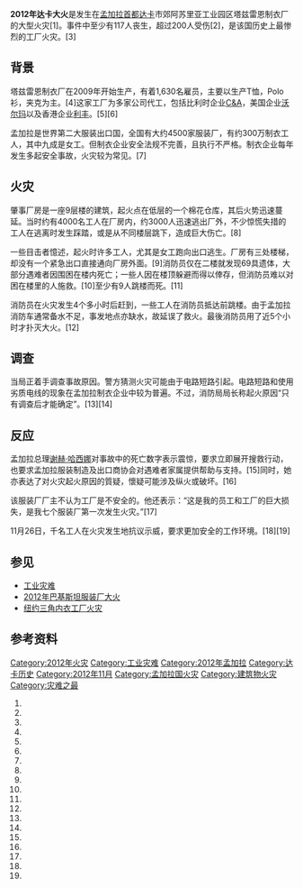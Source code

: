 **2012年达卡大火**是发生在[孟加拉首都](https://zh.wikipedia.org/wiki/孟加拉 "wikilink")[达卡](../Page/达卡.md "wikilink")市郊阿苏里亚工业园区塔兹雷恩制衣厂的大型火灾\[1\]。事件中至少有117人丧生，超过200人受伤\[2\]，是该国历史上最惨烈的工厂火灾。\[3\]

## 背景

塔兹雷恩制衣厂在2009年开始生产，有着1,630名雇员，主要以生产T恤，Polo衫，夹克为主。\[4\]这家工厂为多家公司代工，包括比利时企业[C\&A](https://zh.wikipedia.org/wiki/C&A "wikilink")，美国企业[沃尔玛](../Page/沃尔玛.md "wikilink")以及香港企业[利丰](https://zh.wikipedia.org/wiki/利丰 "wikilink")。\[5\]\[6\]

孟加拉是世界第二大服装出口国，全国有大约4500家服装厂，有约300万制衣工人，其中九成是女工。但制衣企业安全法规不完善，且执行不严格。制衣企业每年发生多起安全事故，火灾较为常见。\[7\]

## 火灾

肇事厂房是一座9层楼的建筑，起火点在低层的一个棉花仓库，其后火势迅速蔓延。当时约有4000名工人在厂房内，约3000人迅速逃出厂外，不少惊慌失措的工人在逃离时发生踩踏，或是从不同楼层跳下，造成巨大伤亡。\[8\]

一些目击者憶述，起火时许多工人，尤其是女工跑向出口逃生。厂房有三处楼梯，却没有一个紧急出口直接通向厂房外面。\[9\]消防员仅在二楼就发现69具遗体，大部分遇难者因围困在楼内死亡；一些人因在楼顶躲避而得以倖存，但消防员难以对困在楼里的人施救。\[10\]至少有9人跳楼而死。\[11\]

消防员在火灾发生4个多小时后赶到，一些工人在消防员抵达前跳楼。由于孟加拉消防车通常备水不足，事发地点亦缺水，故延误了救火。最後消防员用了近5个小时才扑灭大火。\[12\]

## 调查

当局正着手调查事故原因。警方猜测火灾可能由于电路短路引起。电路短路和使用劣质电线的现象在孟加拉制衣企业中较为普遍。不过，消防局局长称起火原因“只有调查后才能确定”。\[13\]\[14\]

## 反应

孟加拉总理[谢赫·哈西娜](../Page/谢赫·哈西娜.md "wikilink")对事故中的死亡数字表示震惊，要求立即展开搜救行动，也要求孟加拉服装制造及出口商协会对遇难者家属提供帮助与支持。\[15\]同时，她亦表达了对火灾起火原因的質疑，懷疑可能涉及纵火或破坏。\[16\]

该服装厂厂主不认为工厂是不安全的。他还表示：“这是我的员工和工厂的巨大损失，是我七个服装厂第一次发生火灾。”\[17\]

11月26日，千名工人在火灾发生地抗议示威，要求更加安全的工作环境。\[18\]\[19\]

## 参见

  - [工业灾难](../Page/工业灾难.md "wikilink")
  - [2012年巴基斯坦服装厂大火](../Page/2012年巴基斯坦服装厂大火.md "wikilink")
  - [纽约三角内衣工厂火灾](../Page/纽约三角内衣工厂火灾.md "wikilink")

## 参考资料

[Category:2012年火灾](https://zh.wikipedia.org/wiki/Category:2012年火灾 "wikilink") [Category:工业灾难](https://zh.wikipedia.org/wiki/Category:工业灾难 "wikilink") [Category:2012年孟加拉](https://zh.wikipedia.org/wiki/Category:2012年孟加拉 "wikilink") [Category:达卡历史](https://zh.wikipedia.org/wiki/Category:达卡历史 "wikilink") [Category:2012年11月](https://zh.wikipedia.org/wiki/Category:2012年11月 "wikilink") [Category:孟加拉国火灾](https://zh.wikipedia.org/wiki/Category:孟加拉国火灾 "wikilink") [Category:建筑物火灾](https://zh.wikipedia.org/wiki/Category:建筑物火灾 "wikilink") [Category:灾难之最](https://zh.wikipedia.org/wiki/Category:灾难之最 "wikilink")

1.

2.

3.

4.

5.
6.
7.

8.

9.
10.
11.

12.
13.
14.
15.

16.

17.

18.
19.